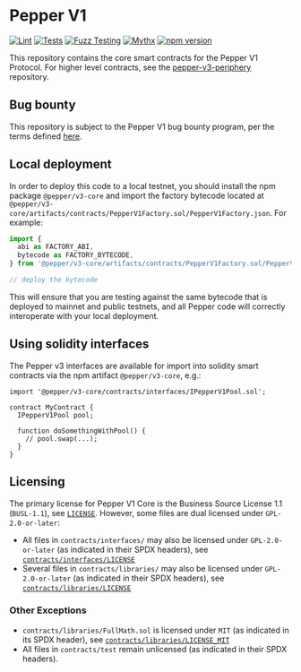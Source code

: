 # Pepper V1

[![Lint](https://github.com/Pepper/pepper-v3-core/actions/workflows/lint.yml/badge.svg)](https://github.com/Pepper/pepper-v3-core/actions/workflows/lint.yml)
[![Tests](https://github.com/Pepper/pepper-v3-core/actions/workflows/tests.yml/badge.svg)](https://github.com/Pepper/pepper-v3-core/actions/workflows/tests.yml)
[![Fuzz Testing](https://github.com/Pepper/pepper-v3-core/actions/workflows/fuzz-testing.yml/badge.svg)](https://github.com/Pepper/pepper-v3-core/actions/workflows/fuzz-testing.yml)
[![Mythx](https://github.com/Pepper/pepper-v3-core/actions/workflows/mythx.yml/badge.svg)](https://github.com/Pepper/pepper-v3-core/actions/workflows/mythx.yml)
[![npm version](https://img.shields.io/npm/v/@pepper/v3-core/latest.svg)](https://www.npmjs.com/package/@pepper/v3-core/v/latest)

This repository contains the core smart contracts for the Pepper V1 Protocol.
For higher level contracts, see the [pepper-v3-periphery](https://github.com/Pepper/pepper-v3-periphery)
repository.

## Bug bounty

This repository is subject to the Pepper V1 bug bounty program, per the terms defined [here](./bug-bounty.md).

## Local deployment

In order to deploy this code to a local testnet, you should install the npm package
`@pepper/v3-core`
and import the factory bytecode located at
`@pepper/v3-core/artifacts/contracts/PepperV1Factory.sol/PepperV1Factory.json`.
For example:

```typescript
import {
  abi as FACTORY_ABI,
  bytecode as FACTORY_BYTECODE,
} from '@pepper/v3-core/artifacts/contracts/PepperV1Factory.sol/PepperV1Factory.json'

// deploy the bytecode
```

This will ensure that you are testing against the same bytecode that is deployed to
mainnet and public testnets, and all Pepper code will correctly interoperate with
your local deployment.

## Using solidity interfaces

The Pepper v3 interfaces are available for import into solidity smart contracts
via the npm artifact `@pepper/v3-core`, e.g.:

```solidity
import '@pepper/v3-core/contracts/interfaces/IPepperV1Pool.sol';

contract MyContract {
  IPepperV1Pool pool;

  function doSomethingWithPool() {
    // pool.swap(...);
  }
}

```

## Licensing

The primary license for Pepper V1 Core is the Business Source License 1.1 (`BUSL-1.1`), see [`LICENSE`](./LICENSE). However, some files are dual licensed under `GPL-2.0-or-later`:

- All files in `contracts/interfaces/` may also be licensed under `GPL-2.0-or-later` (as indicated in their SPDX headers), see [`contracts/interfaces/LICENSE`](./contracts/interfaces/LICENSE)
- Several files in `contracts/libraries/` may also be licensed under `GPL-2.0-or-later` (as indicated in their SPDX headers), see [`contracts/libraries/LICENSE`](contracts/libraries/LICENSE)

### Other Exceptions

- `contracts/libraries/FullMath.sol` is licensed under `MIT` (as indicated in its SPDX header), see [`contracts/libraries/LICENSE_MIT`](contracts/libraries/LICENSE_MIT)
- All files in `contracts/test` remain unlicensed (as indicated in their SPDX headers).
